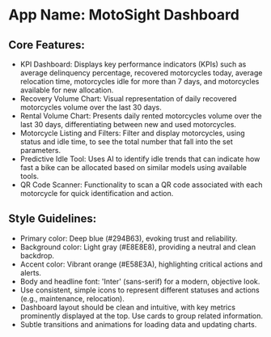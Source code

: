# **App Name**: MotoSight Dashboard

## Core Features:

- KPI Dashboard: Displays key performance indicators (KPIs) such as average delinquency percentage, recovered motorcycles today, average relocation time, motorcycles idle for more than 7 days, and motorcycles available for new allocation.
- Recovery Volume Chart: Visual representation of daily recovered motorcycles volume over the last 30 days.
- Rental Volume Chart: Presents daily rented motorcycles volume over the last 30 days, differentiating between new and used motorcycles.
- Motorcycle Listing and Filters: Filter and display motorcycles, using status and idle time, to see the total number that fall into the set parameters.
- Predictive Idle Tool: Uses AI to identify idle trends that can indicate how fast a bike can be allocated based on similar models using available tools.
- QR Code Scanner: Functionality to scan a QR code associated with each motorcycle for quick identification and action.

## Style Guidelines:

- Primary color: Deep blue (#294B63), evoking trust and reliability.
- Background color: Light gray (#E8E8E8), providing a neutral and clean backdrop.
- Accent color: Vibrant orange (#E58E3A), highlighting critical actions and alerts.
- Body and headline font: 'Inter' (sans-serif) for a modern, objective look.
- Use consistent, simple icons to represent different statuses and actions (e.g., maintenance, relocation).
- Dashboard layout should be clean and intuitive, with key metrics prominently displayed at the top. Use cards to group related information.
- Subtle transitions and animations for loading data and updating charts.